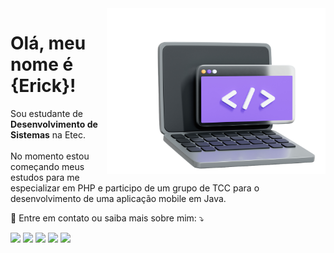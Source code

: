 <img src="img/image_adobe_express_cortadonew.png" min-width="400px" max-width="350px" width="350px" margin-top="50px" align="right">

<h1 align="left">Olá, meu nome é <strong>{Erick}!</strong></h1>

<p align="left"> 
  Sou estudante de <strong>Desenvolvimento de Sistemas</strong> na Etec.<br><br>
  No momento estou começando meus estudos para me especializar em PHP e participo de um grupo de TCC para o desenvolvimento de uma aplicação mobile em Java.
</p>

<p align="left">
  💌 Entre em contato ou saiba mais sobre mim: ⤵️
</p>

<p align="left">
<a href="mailto:ericksbarauna26@gmail.com" alt="Gmail">
<img src="https://img.shields.io/badge/-Gmail-FF0000?style=flat-square&labelColor=FF0000&logo=gmail&logoColor=white&link=LINK-DO-SEU-GMAIL" /></a>


<a href="#" alt="LinkedIn">
<img src="https://img.shields.io/badge/-Linkedin-0e76a8?style=flat-square&logo=Linkedin&logoColor=white&link=LINK-DO-SEU-LINKEDIN" /></a>

<a href="https://wa.me/5511918651825?text=Ol%C3%A1,%20converse%20comigo%20agora!" alt="WhatsApp">
<img src="https://img.shields.io/badge/-WhatsApp-25d366?style=flat-square&labelColor=25d366&logo=whatsapp&logoColor=white&link=API-DO-SEU-WHATSAPP"/></a>

<a href="#" alt="Facebook">
<img src="https://img.shields.io/badge/-Facebook-3b5998?style=flat-square&labelColor=3b5998&logo=facebook&logoColor=white&link=LINK-DO-SEU-FACEBOOK"/></a>

<a href="#" alt="Instagram">
<img src="https://img.shields.io/badge/-Instagram-DF0174?style=flat-square&labelColor=DF0174&logo=instagram&logoColor=white&link=LINK-DO-SEU-INSTAGRAM"/></a>
</p>
